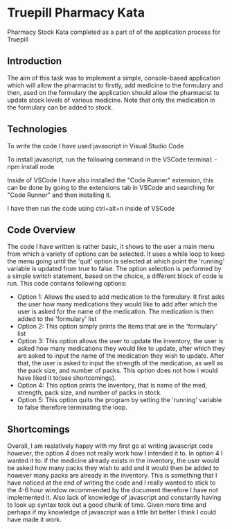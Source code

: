 # Truepill Pharmacy Kata
Pharmacy Stock Kata completed as a part of of the application process for Truepill

## Introduction
The aim of this task was to implement a simple, console-based application which will allow the
pharmacist to firstly, add medicine to the formulary and then, ased on the formulary the application should
allow the pharmacist to update stock levels of various medicine. Note that only the medication in the
formulary can be added to stock.

## Technologies
To write the code I have used javascript in Visual Studio Code

To install javascript, run the following command in the VSCode terminal:
-npm install node

Inside of VSCode I have also installed the "Code Runner" extension,
this can be done by going to the extensions tab in VSCode and searching for
"Code Runner" and then installing it.

I have then run the code using ctrl+alt+n inside of VSCode

## Code Overview
The code I have written is rather basic, it shows to the user a main menu from which a variety of options can be selected.
It uses a while loop to keep the menu going until the 'quit' option is selected at which point the 'running' variable
is updated from true to false. The option selection is performed by a simple switch statement, based on the choice, a different
block of code is run. This code contains following options:

- Option 1: Allows the used to add medication to the formulary. It first asks the user how many medications they would like 
            to add after which the user is asked for the name of the medication. The medication is then added to the 'formulary'
            list
- Option 2: This option simply prints the items that are in the 'formulary' list
- Option 3: This option allows the user to update the inventory, the user is asked how many medications they would like to update,
            after which they are asked to input the name of the medication they wish to update. After that, the user is asked to 
            input the strength of the medication, as well as the pack size, and number of packs. This option does not how i would
            have liked it to(see shortcomings).
- Option 4: This option prints the inventory, that is name of the med, strength, pack size, and number of packs in stock.
- Option 5: This option quits the program by setting the 'running' variable to false therefore terminating the loop.

## Shortcomings
Overall, I am realatively happy with my first go at writing javascript code however, the option 4 does not really work how
I intended it to. In option 4 I wanted it to: if the medicine already exists in the inventory, the user would be asked
how many packs they wish to add and it would then be added to however many packs are already in the inventory.
This is something that I have noticed at the end of writing the code and I really wanted to stick to the 4-6 hour window
recommended by the document therefore I have not implemented it. Also lack of knowledge of javascript and constantly
having to look up syntax took out a good chunk of time. Given more time and perhaps if my knowledge of javascript was
a little bit better I think I could have made it work.
